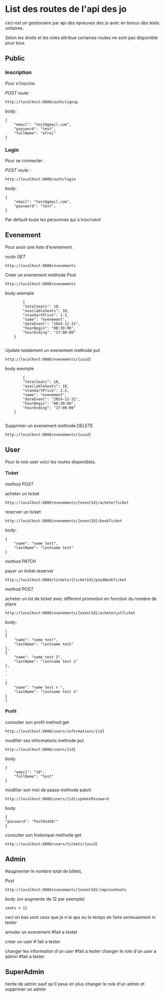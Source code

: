 # List des routes de l'api des jo

ceci est un gestionaire par api des epreuves des jo avec en bonus des tests unitaires.


Selon les droits et les roles attribué certaines routes ne sont pas disponible pour tous

## Public

### Inscription
Pour s'inscrire.

*POST route :*
```
http://localhost:8080/auth/signup
```
body:

```
{
    "email": "test@gmail.com",
    "password": "test",
    "fullName": "efrei"
}
```
### Login

Pour se connecter .

*POST route :* 

```
http://localhost:8080/auth/login
```

body:

```
{
    "email": "test@gmail.com",
    "password": "test",
}
```

Par default toute les personnes qui s'inscrivent

## Evenement
Pour avoir une liste d'evenement .

*route GET*
```
http://localhost:8080/evenements
```

Créer un evenement methode Post
```
http://localhost:8080/evenements
```

body exemple
```
        {
        "totalSeats": 10,  
        "availableSeats": 10,    
        "standartPrice": 2.2,
        "name": "evenement",
        "dateEvent": "2024-12-31",
        "hourBegin": "08:30:00",
        "hourEnding": "17:00:00"
    }
    
```

Update totalement un evenement methode put
```
http://localhost:8080/evenements/{uuid}
```

body exemple
```
        {
        "totalSeats": 10,  
        "availableSeats": 10,    
        "standartPrice": 2.2,
        "name": "evenement",
        "dateEvent": "2024-12-31",
        "hourBegin": "08:30:00",
        "hourEnding": "17:00:00"
    }
    
```

Supprimer un evenement methode DELETE
```
http://localhost:8080/evenements/{uuid}
```


## User

Pour le role user voici les routes disponibles.
#### Ticket

*method POST*

acheter un ticket
```
http://localhost:8080/evenements/{eventId}/acheterTicket
```
reserver un ticket
```
http://localhost:8080/evenements/{eventId}/bookTicket
```

body:

```
{
    "name": "name test",
    "lastName": "lastname test"
}
```

*method PATCH*

payer un ticket reserver
```
http://localhost:8080/tickets/{ticketId}/paidBookTicket
```

*method POST*


acheter un lot de ticket avec different promotion en fonction du nombre de place
```
http://localhost:8080/evenements/{eventId}/acheterLotTicket
```

body:

```
[
{
    "name": "name test",
    "lastName": "lastname test"
},
{
    "name": "name test 2",
    "lastName": "lastname test 2"
},
.
.
.
{
    "name": "name test n ",
    "lastName": "lastname test n"
}
]
```



#### Profil

consulter son profil method get

```
http://localhost:8080/users/informations/{id}
```


modifier ses informations  methode put
```
http://localhost:8080/users/{id}
```

body
```
{
    "email": "10",  
    "fullName": "test"    
}
```


modifier son mot de passe   methode patch
```
http://localhost:8080/users/{id}/updatePassword
```

body
```
{
"password": "Test91450!"
}
```

consulter son historique  methode get
```
http://localhost:8080/users/tickets/{uuid}
```

## Admin

#augmenter le nombre total de billets,

Post 
```
http://localhost:8080/evenements/{eventId}/improveSeats
```
body (on augmente de 12 par exemple)
```
seats = 12
```

ceci en bas sont ceux que je n'ai aps eu le temps de faire serieusement ni tester

annuler un evenement  #fait a testet


créer un user # fait a tester

changer les information d'un user #fait a tester
changer le role d'un user a admin #fait a tester



## SuperAdmin

herite de admin sauf qu'il peux en plus changer le role d'un admin et supprimer un admin


